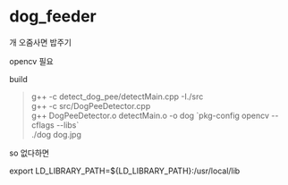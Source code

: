 # dog_feeder
개 오줌사면 밥주기

opencv 필요

build 
> g++ -c detect_dog_pee/detectMain.cpp -I./src <br>
> g++ -c src/DogPeeDetector.cpp <br>
> g++ DogPeeDetector.o detectMain.o -o dog \`pkg-config opencv --cflags --libs\` <br>
> ./dog dog.jpg <br>

so 없다하면

export LD_LIBRARY_PATH=${LD_LIBRARY_PATH}:/usr/local/lib
